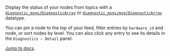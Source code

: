 Display the status of your nodes from topics with a [`diagnostic_msgs/DiagnosticArray`](https://docs.ros.org/en/noetic/api/diagnostic_msgs/html/msg/DiagnosticArray.html) or [`diagnostic_msgs/msg/DiagnosticArray`](https://github.com/ros2/common_interfaces/blob/master/diagnostic_msgs/msg/DiagnosticArray.msg) datatype.

You can pin a node to the top of your feed, filter entries by `hardware_id` and node, or sort nodes by level. You can also click any entry to see its details in the `Diagnostics – Detail` panel.

[Jump to docs](https://foxglove.dev/docs/panels/diagnostics).
